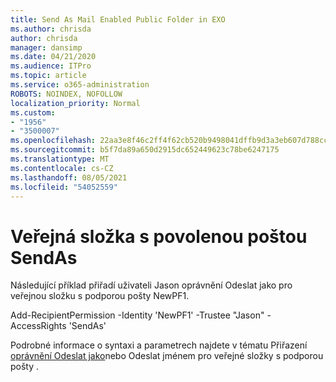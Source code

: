 ```yaml
---
title: Send As Mail Enabled Public Folder in EXO
ms.author: chrisda
author: chrisda
manager: dansimp
ms.date: 04/21/2020
ms.audience: ITPro
ms.topic: article
ms.service: o365-administration
ROBOTS: NOINDEX, NOFOLLOW
localization_priority: Normal
ms.custom:
- "1956"
- "3500007"
ms.openlocfilehash: 22aa3e8f46c2ff4f62cb520b9498041dffb9d3a3eb607d788cc97b10bf32dbb5
ms.sourcegitcommit: b5f7da89a650d2915dc652449623c78be6247175
ms.translationtype: MT
ms.contentlocale: cs-CZ
ms.lasthandoff: 08/05/2021
ms.locfileid: "54052559"
---
```

# <a name="sendas-mail-enabled-public-folder"></a>Veřejná složka s povolenou poštou SendAs

Následující příklad přiřadí uživateli Jason oprávnění Odeslat jako pro veřejnou složku s podporou pošty NewPF1.

Add-RecipientPermission -Identity 'NewPF1' -Trustee "Jason" -AccessRights 'SendAs'

Podrobné informace o syntaxi a parametrech najdete v tématu Přiřazení [oprávnění Odeslat jako](https://docs.microsoft.com/exchange/collaboration-exo/public-folders/assign-permissions-mail-enabled-pfs)nebo Odeslat jménem pro veřejné složky s podporou pošty .


